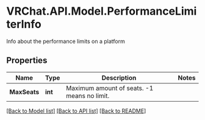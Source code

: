 # VRChat.API.Model.PerformanceLimiterInfo
Info about the performance limits on a platform

## Properties

Name | Type | Description | Notes
------------ | ------------- | ------------- | -------------
**MaxSeats** | **int** | Maximum amount of seats. -1 means no limit. | 

[[Back to Model list]](../README.md#documentation-for-models) [[Back to API list]](../README.md#documentation-for-api-endpoints) [[Back to README]](../README.md)

